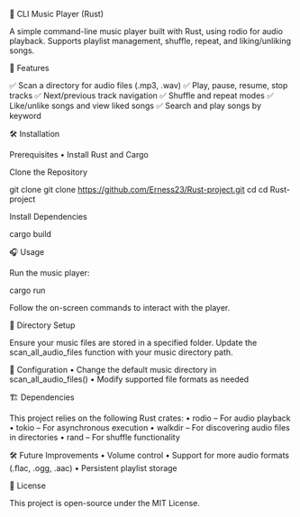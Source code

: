 🎵 CLI Music Player (Rust)

A simple command-line music player built with Rust, using rodio for audio playback. Supports playlist management, shuffle, repeat, and liking/unliking songs.

🚀 Features

✅ Scan a directory for audio files (.mp3, .wav)
✅ Play, pause, resume, stop tracks
✅ Next/previous track navigation
✅ Shuffle and repeat modes
✅ Like/unlike songs and view liked songs
✅ Search and play songs by keyword

🛠️ Installation

Prerequisites
	•	Install Rust and Cargo

Clone the Repository

git clone git clone https://github.com/Erness23/Rust-project.git
cd cd Rust-project

Install Dependencies

cargo build

🎧 Usage

Run the music player:

cargo run

Follow the on-screen commands to interact with the player.

📂 Directory Setup

Ensure your music files are stored in a specified folder. Update the scan_all_audio_files function with your music directory path.

🔧 Configuration
	•	Change the default music directory in scan_all_audio_files()
	•	Modify supported file formats as needed

🏗 Dependencies

This project relies on the following Rust crates:
	•	rodio – For audio playback
	•	tokio – For asynchronous execution
	•	walkdir – For discovering audio files in directories
	•	rand – For shuffle functionality

🛠️ Future Improvements
	•	Volume control
	•	Support for more audio formats (.flac, .ogg, .aac)
	•	Persistent playlist storage

📜 License

This project is open-source under the MIT License.
 